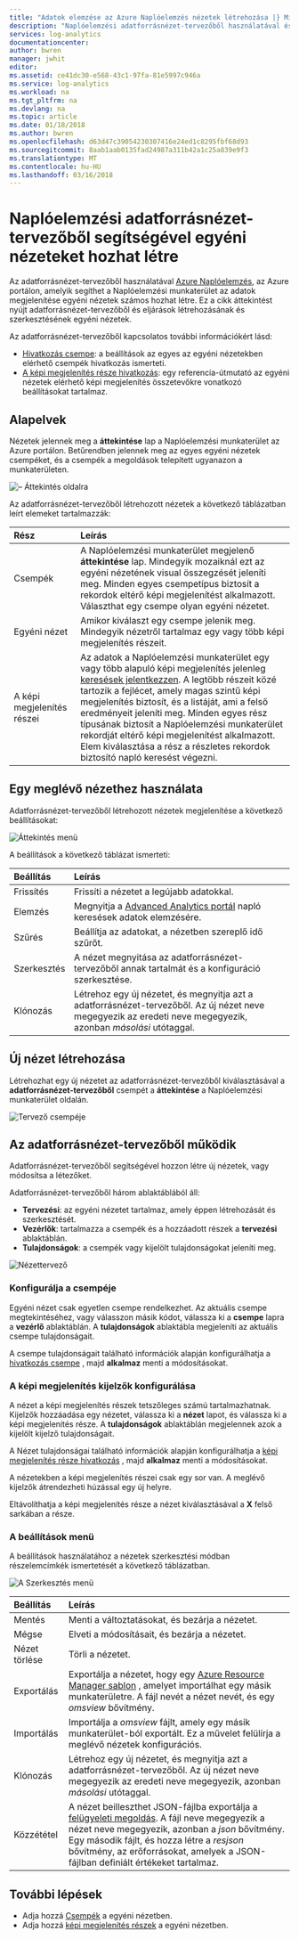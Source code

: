```yaml
---
title: "Adatok elemzése az Azure Naplóelemzés nézetek létrehozása |} Microsoft Docs"
description: "Naplóelemzési adatforrásnézet-tervezőből használatával és az Azure-portálon jelenik meg az adatmegjelenítéseket a Naplóelemzési munkaterület különböző egyéni nézeteket is létrehozhat. Ez a cikk adatforrásnézet-tervezőből áttekintését tartalmazza, és eljárások létrehozásának és szerkesztésének egyéni nézetek mutatja be."
services: log-analytics
documentationcenter: 
author: bwren
manager: jwhit
editor: 
ms.assetid: ce41dc30-e568-43c1-97fa-81e5997c946a
ms.service: log-analytics
ms.workload: na
ms.tgt_pltfrm: na
ms.devlang: na
ms.topic: article
ms.date: 01/18/2018
ms.author: bwren
ms.openlocfilehash: d63d47c39054230307416e24ed1c8295fbf68d93
ms.sourcegitcommit: 8aab1aab0135fad24987a311b42a1c25a839e9f3
ms.translationtype: MT
ms.contentlocale: hu-HU
ms.lasthandoff: 03/16/2018
---
```

# <a name="create-custom-views-by-using-view-designer-in-log-analytics"></a>Naplóelemzési adatforrásnézet-tervezőből segítségével egyéni nézeteket hozhat létre
Az adatforrásnézet-tervezőből használatával [Azure Naplóelemzés](log-analytics-overview.md), az Azure portálon, amelyik segíthet a Naplóelemzési munkaterület az adatok megjelenítése egyéni nézetek számos hozhat létre. Ez a cikk áttekintést nyújt adatforrásnézet-tervezőből és eljárások létrehozásának és szerkesztésének egyéni nézetek.

Az adatforrásnézet-tervezőből kapcsolatos további információkért lásd:

* [Hivatkozás csempe](log-analytics-view-designer-tiles.md): a beállítások az egyes az egyéni nézetekben elérhető csempék hivatkozás ismerteti.
* [A képi megjelenítés része hivatkozás](log-analytics-view-designer-parts.md): egy referencia-útmutató az egyéni nézetek elérhető képi megjelenítés összetevőkre vonatkozó beállításokat tartalmaz.


## <a name="concepts"></a>Alapelvek
Nézetek jelennek meg a **áttekintése** lap a Naplóelemzési munkaterület az Azure portálon. Betűrendben jelennek meg az egyes egyéni nézetek csempéket, és a csempék a megoldások telepített ugyanazon a munkaterületen.

![– Áttekintés oldalra](media/log-analytics-view-designer/overview-page.png)

Az adatforrásnézet-tervezőből létrehozott nézetek a következő táblázatban leírt elemeket tartalmazzák:

| Rész | Leírás |
|:--- |:--- |
| Csempék | A Naplóelemzési munkaterület megjelenő **áttekintése** lap. Mindegyik mozaiknál ezt az egyéni nézetének visual összegzését jeleníti meg. Minden egyes csempetípus biztosít a rekordok eltérő képi megjelenítést alkalmazott. Választhat egy csempe olyan egyéni nézetet. |
| Egyéni nézet | Amikor kiválaszt egy csempe jelenik meg. Mindegyik nézetről tartalmaz egy vagy több képi megjelenítés részeit. |
| A képi megjelenítés részei | Az adatok a Naplóelemzési munkaterület egy vagy több alapuló képi megjelenítés jelenleg [keresések jelentkezzen](log-analytics-log-searches.md). A legtöbb részeit közé tartozik a fejlécet, amely magas szintű képi megjelenítés biztosít, és a listáját, ami a felső eredményeit jeleníti meg. Minden egyes rész típusának biztosít a Naplóelemzési munkaterület rekordját eltérő képi megjelenítést alkalmazott. Elem kiválasztása a rész a részletes rekordok biztosító napló keresést végezni. |


## <a name="work-with-an-existing-view"></a>Egy meglévő nézethez használata
Adatforrásnézet-tervezőből létrehozott nézetek megjelenítése a következő beállításokat:

![Áttekintés menü](media/log-analytics-view-designer/overview-menu.png)

A beállítások a következő táblázat ismerteti:

| Beállítás | Leírás |
|:--|:--|
| Frissítés   | Frissíti a nézetet a legújabb adatokkal. | 
| Elemzés | Megnyitja a [Advanced Analytics portál](log-analytics-log-search-portals.md#advanced-analytics-portal) napló keresések adatok elemzésére. |
| Szűrés    | Beállítja az adatokat, a nézetben szereplő idő szűrőt. |
| Szerkesztés      | A nézet megnyitása az adatforrásnézet-tervezőből annak tartalmát és a konfiguráció szerkesztése.  |
| Klónozás     | Létrehoz egy új nézetet, és megnyitja azt a adatforrásnézet-tervezőből. Az új nézet neve megegyezik az eredeti neve megegyezik, azonban *másolási* utótaggal. |


## <a name="create-a-new-view"></a>Új nézet létrehozása
Létrehozhat egy új nézetet az adatforrásnézet-tervezőből kiválasztásával a **adatforrásnézet-tervezőből** csempét a **áttekintése** a Naplóelemzési munkaterület oldalán.

![Tervező csempéje](media/log-analytics-view-designer/view-designer-tile.png)


## <a name="work-with-view-designer"></a>Az adatforrásnézet-tervezőből működik
Adatforrásnézet-tervezőből segítségével hozzon létre új nézetek, vagy módosítsa a létezőket. 

Adatforrásnézet-tervezőből három ablaktáblából áll: 
* **Tervezési**: az egyéni nézetet tartalmaz, amely éppen létrehozását és szerkesztését. 
* **Vezérlők**: tartalmazza a csempék és a hozzáadott részek a **tervezési** ablaktáblán. 
* **Tulajdonságok**: a csempék vagy kijelölt tulajdonságokat jeleníti meg.

![Nézettervező](media/log-analytics-view-designer/view-designer-screenshot.png)

### <a name="configure-the-view-tile"></a>Konfigurálja a csempéje
Egyéni nézet csak egyetlen csempe rendelkezhet. Az aktuális csempe megtekintéséhez, vagy válasszon másik kódot, válassza ki a **csempe** lapra a **vezérlő** ablaktáblán. A **tulajdonságok** ablaktábla megjeleníti az aktuális csempe tulajdonságait. 

A csempe tulajdonságait található információk alapján konfigurálhatja a [hivatkozás csempe](log-analytics-view-designer-tiles.md) , majd **alkalmaz** menti a módosításokat.

### <a name="configure-the-visualization-parts"></a>A képi megjelenítés kijelzők konfigurálása
A nézet a képi megjelenítés részek tetszőleges számú tartalmazhatnak. Kijelzők hozzáadása egy nézetet, válassza ki a **nézet** lapot, és válassza ki a képi megjelenítés része. A **tulajdonságok** ablaktáblán megjelennek azok a kijelölt kijelző tulajdonságait. 

A Nézet tulajdonságai található információk alapján konfigurálhatja a [képi megjelenítés része hivatkozás](log-analytics-view-designer-parts.md) , majd **alkalmaz** menti a módosításokat.

A nézetekben a képi megjelenítés részei csak egy sor van. A meglévő kijelzők átrendezheti húzással egy új helyre.

Eltávolíthatja a képi megjelenítés része a nézet kiválasztásával a **X** felső sarkában a része.


### <a name="menu-options"></a>A beállítások menü
A beállítások használatához a nézetek szerkesztési módban részelemcímkék ismertetését a következő táblázatban.

![A Szerkesztés menü](media/log-analytics-view-designer/edit-menu.png)

| Beállítás | Leírás |
|:--|:--|
| Mentés        | Menti a változtatásokat, és bezárja a nézetet. |
| Mégse      | Elveti a módosításait, és bezárja a nézetet. |
| Nézet törlése | Törli a nézetet. |
| Exportálás      | Exportálja a nézetet, hogy egy [Azure Resource Manager sablon](../azure-resource-manager/resource-group-authoring-templates.md) , amelyet importálhat egy másik munkaterületre. A fájl nevét a nézet nevét, és egy *omsview* bővítmény. |
| Importálás      | Importálja a *omsview* fájlt, amely egy másik munkaterület-ból exportált. Ez a művelet felülírja a meglévő nézetek konfigurációs. |
| Klónozás       | Létrehoz egy új nézetet, és megnyitja azt a adatforrásnézet-tervezőből. Az új nézet neve megegyezik az eredeti neve megegyezik, azonban *másolási* utótaggal. |
| Közzététel     | A nézet beilleszthet JSON-fájlba exportálja a [felügyeleti megoldás](../operations-management-suite/operations-management-suite-solutions-resources-views.md). A fájl neve megegyezik a nézet neve megegyezik, azonban a *json* bővítmény. Egy második fájlt, és hozza létre a *resjson* bővítmény, az erőforrásokat, amelyek a JSON-fájlban definiált értékeket tartalmaz.

## <a name="next-steps"></a>További lépések
* Adja hozzá [Csempék](log-analytics-view-designer-tiles.md) a egyéni nézetben.
* Adja hozzá [képi megjelenítés részek](log-analytics-view-designer-parts.md) a egyéni nézetben.

